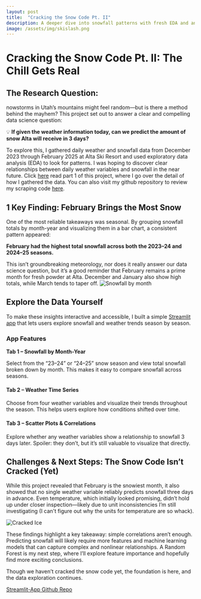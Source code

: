 ```yaml
---
layout: post
title:  "Cracking the Snow Code Pt. II"
description: A deeper dive into snowfall patterns with fresh EDA and an interactive app to explore the storm behind the stats.
image: /assets/img/skislash.png
---
```


# Cracking the Snow Code Pt. II: The Chill Gets Real

## The Research Question:

nowstorms in Utah’s mountains might feel random—but is there a method behind the mayhem? This project set out to answer a clear and compelling data science question:

💡 **If given the weather information today, can we predict the amount of snow Alta will receive in 3 days?**

To explore this, I gathered daily weather and snowfall data from December 2023 through February 2025 at Alta Ski Resort and used exploratory data analysis (EDA) to look for patterns. I was hoping to discover clear relationships between daily weather variables and snowfall in the near future. Click [here](https://braydenhumpherys.github.io/Data-Grill-Blog/blog/Cracking-The-Snow-Code/) read part 1 of this project, where I go over the detail of how I gathered the data. You can also visit my github repository to review my scraping code [here](https://github.com/BraydenHumpherys/Snowfall-Prediction).

## 1 Key Finding: February Brings the Most Snow

One of the most reliable takeaways was seasonal. By grouping snowfall totals by month-year and visualizing them in a bar chart, a consistent pattern appeared:

**February had the highest total snowfall across both the 2023–24 and 2024–25 seasons.**

This isn’t groundbreaking meteorology, nor does it really answer our data science question, but it’s a good reminder that February remains a prime month for fresh powder at Alta. December and January also show high totals, while March tends to taper off. ![Snowfall by month](%7B%7Bsite.url%7D%7D/%7B%7Bsite.baseurl%7D%7D/assets/img/total_snowfall_by_month.png)

## Explore the Data Yourself

To make these insights interactive and accessible, I built a simple [Streamlit app](https://crack-the-snow-code.streamlit.app/) that lets users explore snowfall and weather trends season by season.

### App Features

**Tab 1 – Snowfall by Month-Year**

Select from the “23–24” or “24–25” snow season and view total snowfall broken down by month. This makes it easy to compare snowfall across seasons.

#### **Tab 2 – Weather Time Series**

Choose from four weather variables and visualize their trends throughout the season. This helps users explore how conditions shifted over time.

#### **Tab 3 – Scatter Plots & Correlations**

Explore whether any weather variables show a relationship to snowfall 3 days later. Spoiler: they don’t, but it’s still valuable to visualize that directly.

## Challenges & Next Steps: The Snow Code Isn’t Cracked (Yet)

While this project revealed that February is the snowiest month, it also showed that no single weather variable reliably predicts snowfall three days in advance. Even temperature, which initially looked promising, didn’t hold up under closer inspection—likely due to unit inconsistencies I’m still investigating (I can't figure out why the units for temperature are so whack).

![Cracked Ice](%7B%7Bsite.url%7D%7D/%7B%7Bsite.baseurl%7D%7D/assets/img/total_snowfall_by_month.png)

These findings highlight a key takeaway: simple correlations aren’t enough. Predicting snowfall will likely require more features and machine learning models that can capture complex and nonlinear relationships. A Random Forest is my next step, where I’ll explore feature importance and hopefully find more exciting conclusions.

Though we haven’t cracked the snow code yet, the foundation is here, and the data exploration continues.

[Streamlit-App Github Repo](https://github.com/BraydenHumpherys/SnowFall-App)
